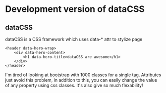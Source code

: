 # Development version of dataCSS

## dataCSS

dataCSS is a CSS framework which uses data-* attr to stylize page

	<header data-hero-wrap>
		<div data-hero-content>
			<h1 data-hero-title>dataCSS are awesome</h1>
		</div>
	</header>

I'm tired of looking at bootstrap with 1000 classes for a single tag. Attributes just avoid this problem, in addition to this, you can easily change the value of any property using css classes. It's also give so much flexability!